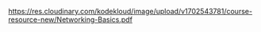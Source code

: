 https://res.cloudinary.com/kodekloud/image/upload/v1702543781/course-resource-new/Networking-Basics.pdf
